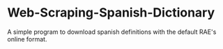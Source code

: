 # Web-Scraping-Spanish-Dictionary
A simple program to download spanish definitions with the default RAE's online format.
